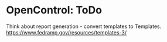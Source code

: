 # OpenControl: ToDo

Think about report generation - convert templates to Templates.
https://www.fedramp.gov/resources/templates-3/
